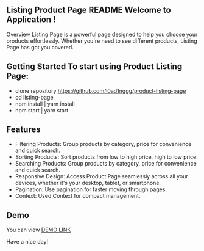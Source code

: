 ## Listing Product Page README Welcome to Application !

Overview Listing Page is a powerful page designed to help you choose your products effortlessly. Whether you're need to see different products, Listing Page has got you covered.

## Getting Started To start using Product Listing Page:

- clone repository https://github.com/l0ad1nggg/product-listing-page
- cd listing-page
- npm install | yarn install
- npm start | yarn start

## Features

- Filtering Products: Group products by category, price for convenience and quick search.
- Sorting Products: Sort products from low to high price, high to low price.
- Searching Products: Group products by category, price for convenience and quick search.
- Responsive Design: Access Product Page seamlessly across all your devices, whether it's your desktop, tablet, or smartphone.
- Pagination: Use pagination for faster moving through pages.
- Context: Used Context for compact management.

## Demo 

You can view [DEMO LINK](https://product-listing-page-seven.vercel.app/)

Have a nice day!

